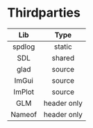 # Thirdparties
|Lib|Type|
|:-:|:-:|
|spdlog|static|
|SDL|shared|
|glad|source|
|ImGui|source|
|ImPlot|source|
|GLM|header only|
|Nameof|header only|
